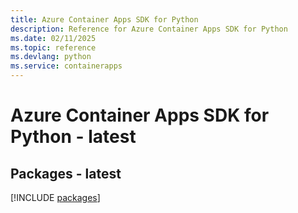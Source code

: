 ```yaml
---
title: Azure Container Apps SDK for Python
description: Reference for Azure Container Apps SDK for Python
ms.date: 02/11/2025
ms.topic: reference
ms.devlang: python
ms.service: containerapps
---
```

# Azure Container Apps SDK for Python - latest
## Packages - latest
[!INCLUDE [packages](container-apps-index.md)]